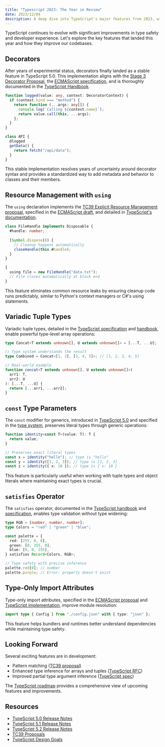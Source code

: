 ```yaml
---
title: "Typescript 2023: The Year in Review"
date: 2023/12/04
description: A deep dive into TypeScript's major features from 2023, with practical examples and implementation details
---
```


TypeScript continues to evolve with significant improvements in type safety and developer experience. Let's explore the key features that landed this year and how they improve our codebases.

## Decorators

After years of experimental status, decorators finally landed as a stable feature in TypeScript 5.0. This implementation aligns with the [Stage 3 Decorator Proposal](https://github.com/tc39/proposal-decorators), the [ECMAScript specification](https://tc39.es/proposal-decorators/), and is thoroughly documented in the [TypeScript Handbook](https://www.typescriptlang.org/docs/handbook/decorators.html).

```typescript
function logged(value: any, context: DecoratorContext) {
  if (context.kind === "method") {
    return function (...args: any[]) {
      console.log(`Calling ${context.name}`);
      return value.call(this, ...args);
    };
  }
}

class API {
  @logged
  getData() {
    return fetch("/api/data");
  }
}
```

This stable implementation resolves years of uncertainty around decorator syntax and provides a standardized way to add metadata and behavior to classes and their members.

## Resource Management with `using`

The `using` declaration implements the [TC39 Explicit Resource Management proposal](https://github.com/tc39/proposal-explicit-resource-management), specified in the [ECMAScript draft](https://tc39.es/proposal-explicit-resource-management/), and detailed in [TypeScript's documentation](https://www.typescriptlang.org/docs/handbook/release-notes/typescript-5-2.html#using-declarations-and-explicit-resource-management).

```typescript
class FileHandle implements Disposable {
  #handle: number;
  
  [Symbol.dispose]() {
    // Cleanup happens automatically
    closeHandle(this.#handle);
  }
}

{
  using file = new FileHandle("data.txt");
  // File closes automatically at block end
}
```

This feature eliminates common resource leaks by ensuring cleanup code runs predictably, similar to Python's context managers or C#'s using statements.

## Variadic Tuple Types

Variadic tuple types, detailed in the [TypeScript specification](https://github.com/microsoft/TypeScript/pull/39094) and [handbook](https://www.typescriptlang.org/docs/handbook/2/objects.html#tuple-types), enable powerful type-level array operations:

```typescript
type Concat<T extends unknown[], U extends unknown[]> = [...T, ...U];

// Type system understands the result
type Combined = Concat<[1, 2], [3, 4, 5]>; // [1, 2, 3, 4, 5]

// Real-world example
function concat<T extends unknown[], U extends unknown[]>(
  arr1: T,
  arr2: U
): [...T, ...U] {
  return [...arr1, ...arr2];
}
```

## `const` Type Parameters

The `const` modifier for generics, introduced in [TypeScript 5.0](https://www.typescriptlang.org/docs/handbook/release-notes/typescript-5-0.html#const-type-parameters) and specified in the [type system](https://github.com/microsoft/TypeScript/pull/51865), preserves literal types through generic operations:

```typescript
function identity<const T>(value: T): T {
  return value;
}

// Preserves exact literal types
const x = identity("hello"); // type is "hello"
const y = identity([1, 2, 3]); // type is [1, 2, 3]
const z = identity({ x: 10 }); // type is { x: 10 }
```

This feature is particularly useful when working with tuple types and object literals where maintaining exact types is crucial.

## `satisfies` Operator

The `satisfies` operator, documented in the [TypeScript handbook](https://www.typescriptlang.org/docs/handbook/release-notes/typescript-4-9.html#the-satisfies-operator) and [specification](https://github.com/microsoft/TypeScript/pull/47920), enables type validation without type widening:

```typescript
type RGB = [number, number, number];
type Colors = "red" | "green" | "blue";

const palette = {
  red: [255, 0, 0],
  green: [0, 255, 0],
  blue: [0, 0, 255],
} satisfies Record<Colors, RGB>;

// Type safety with precise inference
palette.red[0]; // number
palette.purple; // Error: property doesn't exist
```

## Type-Only Import Attributes

Type-only import attributes, specified in the [ECMAScript proposal](https://github.com/tc39/proposal-import-attributes) and [TypeScript implementation](https://www.typescriptlang.org/docs/handbook/release-notes/typescript-5-0.html#import-attributes), improve module resolution:

```typescript
import type { Config } from "./config.json" with { type: "json" };
```

This feature helps bundlers and runtimes better understand dependencies while maintaining type safety.

## Looking Forward

Several exciting features are in development:

- Pattern matching ([TC39 proposal](https://github.com/tc39/proposal-pattern-matching))
- Enhanced type inference for arrays and tuples ([TypeScript RFC](https://github.com/microsoft/TypeScript/issues/54657))
- Improved partial type argument inference ([TypeScript spec](https://github.com/microsoft/TypeScript/pull/54479))

The [TypeScript roadmap](https://github.com/microsoft/TypeScript/wiki/Roadmap) provides a comprehensive view of upcoming features and improvements.

## Resources

- [TypeScript 5.0 Release Notes](https://www.typescriptlang.org/docs/handbook/release-notes/typescript-5-0.html)
- [TypeScript 5.1 Release Notes](https://www.typescriptlang.org/docs/handbook/release-notes/typescript-5-1.html)
- [TypeScript 5.2 Release Notes](https://www.typescriptlang.org/docs/handbook/release-notes/typescript-5-2.html)
- [TC39 Proposals](https://github.com/tc39/proposals)
- [TypeScript Design Goals](https://github.com/microsoft/TypeScript/wiki/TypeScript-Design-Goals)
